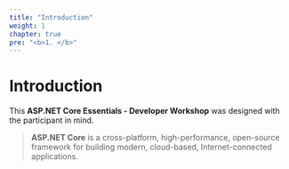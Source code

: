 ```yaml
---
title: "Introduction"
weight: 1
chapter: true
pre: "<b>1. </b>"
---
```


# Introduction

This __ASP.NET Core Essentials - Developer Workshop__ was designed with the participant in mind.

> __ASP.NET Core__ is a cross-platform, high-performance, open-source framework for building modern, cloud-based, Internet-connected applications.